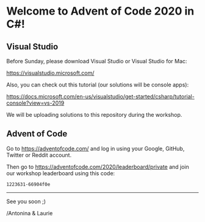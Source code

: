 # Welcome to Advent of Code 2020 in C#!

## Visual Studio

Before Sunday, please download Visual Studio or Visual Studio for Mac:

https://visualstudio.microsoft.com/

Also, you can check out this tutorial (our solutions will be console apps):

https://docs.microsoft.com/en-us/visualstudio/get-started/csharp/tutorial-console?view=vs-2019

We will be uploading solutions to this repository during the workshop.

## Advent of Code

Go to https://adventofcode.com/ and log in using your Google, GitHub, Twitter or Reddit account.

Then go to https://adventofcode.com/2020/leaderboard/private and join our workshop leaderboard using this code:

```1223631-66904f0e```

---

See you soon ;)

/Antonina & Laurie

